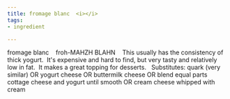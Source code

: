```yaml
---
title: fromage blanc  <i></i>
tags:
- ingredient

---
```

fromage blanc    froh-MAHZH BLAHN    This usually has the consistency of thick yogurt.  It's expensive and hard to find, but very tasty and relatively low in fat.  It makes a great topping for desserts.   Substitutes:  quark (very similar) OR yogurt cheese OR buttermilk cheese OR blend equal parts cottage cheese and yogurt until smooth OR cream cheese whipped with cream
